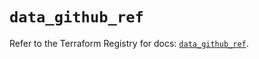 # `data_github_ref`

Refer to the Terraform Registry for docs: [`data_github_ref`](https://registry.terraform.io/providers/integrations/github/5.43.0/docs/data-sources/ref).
